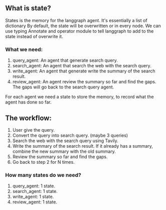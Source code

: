 ## What is state?
States is the memory for the langgraph agent. It's essentially a list of dictionary
By default, the state will be overwritten or in every node. 
We can use typing Annotate and operator module to tell langgraph to add to the state instead of overwrite it.

### What we need:
1. query_agent: An agent that generate search query.
2. search_agent: An agent that search the web with the search query.
3. write_agent: An agent that generate write the summary of the search result.
4. review_agent: An agent review the summary so far and find the gaps. The gaps will go back to the search query agent.

For each agent we need a state to store the memory, to record what the agent has done so far.

## The workflow:
1. User give the query.
2. Convert the query into search query. (maybe 3 queries)
3. Search the web with the search query using Tavily.
4. Write the summary of the search result. If it already has a summary, combine the new summary with the old summary.
5. Review the summary so far and find the gaps.
6. Go back to step 2 for N times.

### How many states do we need?
1. query_agent: 1 state.
2. search_agent: 1 state.
3. write_agent: 1 state.
4. review_agent: 1 state.
